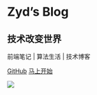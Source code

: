 # Zyd’s Blog
## 技术改变世界
前端笔记 | 算法生活 | 技术博客 

[<i class="iconfont icon-github"></i> GitHub](https://gitee.com/zhao_yuanda/personal-blog)
[马上开始 <i class="iconfont icon-down"></i>](#main)

<!-- background image -->
<!-- ![](https://www.sunniejs.cn/static/wx/bg.jpg) -->
![](https://w.wallhaven.cc/full/wq/wallhaven-wq9v8p.jpg)

